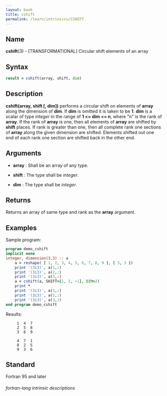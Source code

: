 ```yaml
---
layout: book
title: cshift
permalink: /learn/intrinsics/CSHIFT
---
```

## __Name__

__cshift__(3) - \[TRANSFORMATIONAL\] Circular shift elements of an array


## __Syntax__
```fortran
result = cshift(array, shift, dim)
```
## __Description__

__cshift(array, shift \[, dim\])__ performs a circular shift on elements
of __array__ along the dimension of __dim__. If __dim__ is omitted it is taken to be
__1__. __dim__ is a scalar of type _integer_ in the range of __1 \<= dim \<= n__,
where "n" is the rank of __array__. If the rank of __array__ is one, then all
elements of __array__ are shifted by __shift__ places. If rank is greater than
one, then all complete rank one sections of __array__ along the given
dimension are shifted. Elements shifted out one end of each rank one
section are shifted back in the other end.

## __Arguments__

  - __array__
    : Shall be an array of any type.

  - __shift__
    : The type shall be _integer_.

  - __dim__
    : The type shall be _integer_.

## __Returns__

Returns an array of same type and rank as the __array__ argument.

## __Examples__

Sample program:

```fortran
program demo_cshift
implicit none
integer, dimension(3,3) :: a
    a = reshape( [ 1, 2, 3, 4, 5, 6, 7, 8, 9 ], [ 3, 3 ])
    print '(3i3)', a(1,:)
    print '(3i3)', a(2,:)
    print '(3i3)', a(3,:)
    a = cshift(a, SHIFT=[1, 2, -1], DIM=2)
    print *
    print '(3i3)', a(1,:)
    print '(3i3)', a(2,:)
    print '(3i3)', a(3,:)
end program demo_cshift
```
  Results:
```text
     1  4  7
     2  5  8
     3  6  9
    
     4  7  1
     8  2  5
     9  3  6
```
## __Standard__

Fortran 95 and later

###### fortran-lang intrinsic descriptions
